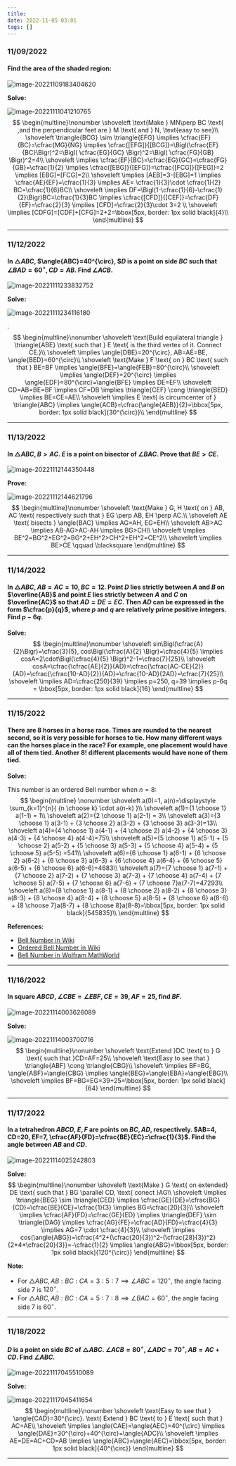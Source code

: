 ```yaml
---
title:
date: 2022-11-05 03:01
tags: []
---
```


### 11/09/2022

#### Find the area of the shaded region:

![image-20221109183404620](/assets/images/2022/image-20221109183404620.png)

**Solve:**

![image-20221111041210765](/assets/images/2022/image-20221111041210765.png)
$$
\begin{multline}\nonumber
\shoveleft \text{Make } MN\perp BC \text{ ,and the perpendicular feet are } M \text{ and } N, \text{easy to see}\\
\shoveleft \triangle{BCG} \sim \triangle{EFG} \implies \cfrac{EF}{BC}=\cfrac{MG}{NG} \implies \cfrac{[EFG]}{[BCG]}=\Bigl(\cfrac{EF}{BC}\Bigr)^2=\Bigl( \cfrac{EG}{GC} \Bigr)^2=\Bigl( \cfrac{FG}{GB} \Bigr)^2=4\\
\shoveleft \implies \cfrac{EF}{BC}=\cfrac{EG}{GC}=\cfrac{FG}{GB}=\cfrac{1}{2} \implies \cfrac{[EBG]}{[EFG]}=\cfrac{[FCG]}{[FEG]}=2 \implies [EBG]=[FCG]=2\\
\shoveleft \implies [AEB]=3-[EBG]=1 \implies \cfrac{AE}{EF}=\cfrac{1}{3} \implies AE= \cfrac{1}{3}\cdot \cfrac{1}{2} BC=\cfrac{1}{6}BC\\
\shoveleft \implies DF=\Bigl(1-\cfrac{1}{6}-\cfrac{1}{2}\Bigr)BC=\cfrac{1}{3}BC \implies \cfrac{[CFD]}{[CEF]}=\cfrac{DF}{EF}=\cfrac{2}{3} \implies [CFD]=\cfrac{2}{3}\cdot 3=2 \\
\shoveleft \implies [CDFG]=[CDF]+[CFG]=2+2=\bbox[5px, border: 1px solid black]{4}\\
\end{multline}
$$

---

### 11/12/2022

#### In $\triangle{ABC}$, $\angle{ABC}=40^{\circ},  $$D$ is a point on side $BC$  such that $\angle{BAD}=60^{\circ}, CD=AB$. Find $\angle{ACB}$.

![image-20221111233832752](/assets/images/2022/image-20221111233832752.png)

**Solve:**

![image-20221111234116180](/assets/images/2022/image-20221111234116180.png)

.
$$
\begin{multline}\nonumber
\shoveleft \text{Build equilateral triangle } \triangle{ABE} \text{ such that } E \text{ is the third vertex of it. Connect CE.}\\
\shoveleft \implies \angle{DBE}=20^{\circ}, AB=AE=BE, \angle{BED}=60^{\circ}\\
\shoveleft \text{Make } F \text{ on } BC \text{ such that } BE=BF \implies \angle{BFE}=\angle{FEB}=80^{\circ}\\
\shoveleft \implies \angle{DEF}=20^{\circ} \implies \angle{EDF}=80^{\circ}=\angle{BFE} \implies DE=EF\\
\shoveleft CD=AB=BE=BF \implies CF=DB \implies \triangle{CEF} \cong \triangle{BED} \implies BE=CE=AE\\
\shoveleft \implies E \text{ is circumcenter of } \triangle{ABC} \implies \angle{ACB}=\cfrac{\angle{AEB}}{2}=\bbox[5px, border: 1px solid black]{30^{\circ}}\\
\end{multline}
$$

---

### 11/13/2022

#### In $\triangle{ABC}, B>AC$. $E$ is a point on bisector of $\angle{BAC}$. Prove that $BE>CE$.

![image-20221112144350448](/assets/images/2022/image-20221112144350448.png)

**Prove:**

![image-20221112144621796](/assets/images/2022/image-20221112144621796.png)
$$
\begin{multline}\nonumber
\shoveleft \text{Make } G, H \text{ on } AB, AC \text{ respectively such that } EG \perp AB, EH \perp AC.\\
\shoveleft AE \text{ bisects } \angle{BAC} \implies AG=AH, EG=EH\\
\shoveleft AB>AC \implies AB-AG>AC-AH \implies BG>CH\\
\shoveleft \implies BE^2=BG^2+EG^2=BG^2+EH^2>CH^2+EH^2=CE^2\\
\shoveleft \implies BE>CE \qquad \blacksquare
\end{multline}
$$

---

### 11/14/2022

#### In $\triangle{ABC}, AB=AC=10, BC=12$. Point $D$ lies strictly between $A$ and $B$ on $\overline{AB}$ and point $E$ lies strictly between $A$ and $C$ on $\overline{AC}$ so that $AD=DE=EC$. Then $AD$ can be expressed in the form $\cfrac{p}{q}$, where $p$ and $q$ are relatively prime positive integers. Find $p-6q$.

**Solve:**
$$
\begin{multline}\nonumber
\shoveleft sin\Bigl(\cfrac{A}{2}\Bigr)=\cfrac{3}{5}, cos\Bigl(\cfrac{A}{2} \Bigr)=\cfrac{4}{5} \implies cosA=2\cdot\Bigl(\cfrac{4}{5} \Bigr)^2-1=\cfrac{7}{25}\\
\shoveleft cosA=\cfrac{\cfrac{AE}{2}}{AD}=\cfrac{\cfrac{AC-CE}{2}}{AD}=\cfrac{\cfrac{10-AD}{2}}{AD}=\cfrac{10-AD}{2AD}=\cfrac{7}{25}\\
\shoveleft \implies AD=\cfrac{250}{39} \implies p=250, q=39 \implies p-6q = \bbox[5px, border: 1px solid black]{16}
\end{multline}
$$

---

### 11/15/2022

#### There are 8 horses in a horse race. Times are rounded to the nearest second, so it is very possible for horses to tie. How many different ways can the horses place in the race? For example, one placement would have all of them tied. Another 8! different placements would have none of them tied.

**Solve:**

This number is an ordered Bell number when $n=8$:
$$
\begin{multline} \nonumber
\shoveleft a(0)=1, a(n)=\displaystyle \sum_{k=1}^{n}{ {n \choose k} \cdot a(n-k) }\\
\shoveleft a(1)={1 \choose 1} a(1-1) = 1\\
\shoveleft a(2)={2 \choose 1} a(2-1) = 3\\
\shoveleft a(3)={3 \choose 1} a(3-1) + {3 \choose 2} a(3-2) + {3 \choose 3} a(3-3)=13\\
\shoveleft a(4)={4 \choose 1} a(4-1) + {4 \choose 2} a(4-2) + {4 \choose 3} a(4-3) + {4 \choose 4} a(4-4)=75\\
\shoveleft a(5)={5 \choose 1} a(5-1) + {5 \choose 2} a(5-2) + {5 \choose 3} a(5-3) + {5 \choose 4} a(5-4) + {5 \choose 5} a(5-5) =541\\
\shoveleft a(6)={6 \choose 1} a(6-1) + {6 \choose 2} a(6-2) + {6 \choose 3} a(6-3) + {6 \choose 4} a(6-4) + {6 \choose 5} a(6-5) + {6 \choose 6} a(6-6)=4683\\
\shoveleft a(7)={7 \choose 1} a(7-1) + {7 \choose 2} a(7-2) + {7 \choose 3} a(7-3) + {7 \choose 4} a(7-4) + {7 \choose 5} a(7-5) + {7 \choose 6} a(7-6) + {7 \choose 7}a(7-7)=47293\\
\shoveleft a(8)={8 \choose 1} a(8-1) + {8 \choose 2} a(8-2) + {8 \choose 3} a(8-3) + {8 \choose 4} a(8-4) + {8 \choose 5} a(8-5) + {8 \choose 6} a(8-6) + {8 \choose 7}a(8-7) + {8 \choose 8}a(8-8)=\bbox[5px, border: 1px solid black]{545835}\\
\end{multline}
$$

**References:**

* [Bell Number in Wiki](https://en.wikipedia.org/wiki/Bell_number)
* [Ordered Bell Number in Wiki](https://en.wikipedia.org/wiki/Ordered_Bell_number)
* [Bell Number in Wolfram MathWorld](https://mathworld.wolfram.com/BellNumber.html)

---

### 11/16/2022

#### In square $ABCD$, $\angle{CBE}=\angle{EBF}, CE=39, AF=25$, find $BF$.

![image-20221114003626089](/assets/images/2022/image-20221114003248044.png)

**Solve:**

![image-20221114003700716](/assets/images/2022/image-20221114003700716.png)
$$
\begin{multline}\nonumber
\shoveleft \text{Extend }DC \text{ to } G \text{ such that }CD=AF=25\\
\shoveleft \text{Easy to see that } \triangle{ABF} \cong \triangle{CBG}\\
\shoveleft \implies BF=BG, \angle{ABF}=\angle{CBG} \implies \angle{BEG}=\angle{EBA}=\angle{EBG}\\
\shoveleft \implies BF=BG=EG=39+25=\bbox[5px, border: 1px solid black]{64}
\end{multline}
$$

---

### 11/17/2022

#### In a tetrahedron $ABCD$, $E, F$ are points on $BC, AD$, respectively. $AB=4, CD=20, EF=7, \cfrac{AF}{FD}=\cfrac{BE}{EC}=\cfrac{1}{3}$. Find the angle between $AB$ and $CD$.

![image-20221114025242803](/assets/images/2022/image-20221114025242803.png)

**Solve:**
$$
\begin{multline}\nonumber
\shoveleft \text{Make } G \text{ on extended} DE \text{ such that } BG \parallel CD, \text{ conect }AG\\
\shoveleft \implies \triangle{BEG} \sim \triangle{CED} \implies \cfrac{GE}{DE}=\cfrac{BG}{CD}=\cfrac{BE}{CE}=\cfrac{1}{3} \implies BG=\cfrac{20}{3}\\
\shoveleft \implies \cfrac{AF}{FD}=\cfrac{GE}{ED} \implies \triangle{DEF} \sim \triangle{DAG} \implies \cfrac{AG}{FE}=\cfrac{AD}{FD}=\cfrac{4}{3} \implies AG=7 \cdot \cfrac{4}{3}\\
\shoveleft \implies cos(\angle{ABG})=\cfrac{4^2+(\cfrac{20}{3})^2-(\cfrac{28}{3})^2}{2*4*\cfrac{20}{3}}=-\cfrac{1}{2} \implies \angle{ABG}=\bbox[5px, border: 1px solid black]{120^{\circ}}
\end{multline}
$$

**Note:**

* For $\triangle{ABC}, AB:BC:CA=3:5:7 \implies \angle{ABC}=120^{\circ}$, the angle facing side $7$ is $120^{\circ}$.
* For $\triangle{ABC}, AB:BC:CA=5:7:8 \implies \angle{BAC}=60^{\circ}$, the angle facing side $7$ is $60^{\circ}$.

---

### 11/18/2022

#### $D$ is a point on side $BC$ of $\triangle{ABC}$. $\angle{ACB}=80^{\circ}, \angle{ADC}=70^{\circ}, AB=AC+CD.$ Find $\angle{ABC}$.

![image-20221117045510089](/assets/images/2022/image-20221117044651411.png)

**Solve:**

![image-20221117045411654](/assets/images/2022/image-20221117045411654.png)
$$
\begin{multline}\nonumber
\shoveleft \text{Easy to see that } \angle{CAD}=30^{\circ}. \text{ Extend } BC \text{ to } E \text{ such that } AC=AE\\
\shoveleft \implies \angle{CAE}=\angle{AEC}=40^{\circ} \implies \angle{DAE}=30^{\circ}+40^{\circ}=\angle{ADC}\\
\shoveleft \implies AE=DE=AC+CD=AB \implies \angle{ABC}=\angle{AEC}=\bbox[5px, border: 1px solid black]{40^{\circ}}
\end{multline}
$$

---

